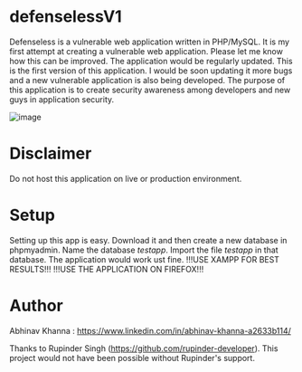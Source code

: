 # defenselessV1
Defenseless is a vulnerable web application written in PHP/MySQL. It is my first attempt at creating a vulnerable web application. Please let me know how this can be improved. The application would be regularly updated. This is the first version of this application. I would be soon updating it more bugs and a new vulnerable application is also being developed. The purpose of this application is to create security awareness among developers and new guys in application security. 

![image](https://user-images.githubusercontent.com/70256749/91271860-727c1080-e798-11ea-8ed1-6e2a7b7516dd.png)

# Disclaimer
Do not host this application on live or production environment.

# Setup
Setting up this app is easy. Download it and then create a new database in phpmyadmin. Name the database *testapp*. Import the file *testapp* in that database. The application would work ust fine. !!!USE XAMPP FOR BEST RESULTS!!! !!!USE THE APPLICATION ON FIREFOX!!! 

# Author
Abhinav Khanna : https://www.linkedin.com/in/abhinav-khanna-a2633b114/

Thanks to Rupinder Singh (https://github.com/rupinder-developer). This project would not have been possible without Rupinder's support. 

